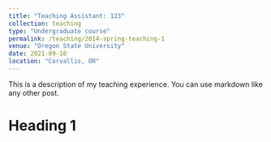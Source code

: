 ```yaml
---
title: "Teaching Assistant: 123"
collection: teaching
type: "Undergraduate course"
permalink: /teaching/2014-spring-teaching-1
venue: "Oregon State University"
date: 2021-09-10
location: "Corvallis, OR"
---
```


This is a description of my teaching experience. You can use markdown like any other post.

Heading 1
======

